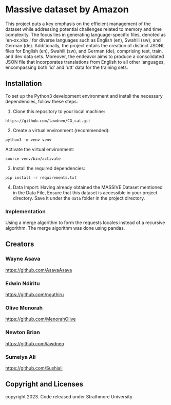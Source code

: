 # Massive dataset by Amazon

This project puts a key emphasis on the efficient management of the dataset while addressing potential challenges related to memory and time complexity. The focus lies in generating language-specific files, denoted as 'en-xx.xlsx,' for diverse languages such as English (en), Swahili (sw), and German (de). Additionally, the project entails the creation of distinct JSONL files for English (en), Swahili (sw), and German (de), comprising test, train, and dev data sets. Moreover, the endeavor aims to produce a consolidated JSON file that incorporates translations from English to all other languages, encompassing both 'id' and 'utt' data for the training sets.


## Installation
To set up the Python3 development environment and install the necessary dependencies, follow these steps:

1. Clone this repository to your local machine:
```{code}
https://github.com/lawdneo/CG_cat.git
``` 
2. Create a virtual environment (recommended):
```{code}
python3 -m venv venv
```
Activate the virtual environment:
```{code}
source venv/bin/activate
```
3. Install the required dependencies:
```{code}
pip install -r requirements.txt
```
4. Data Import:
Having already obtained the MASSIVE Dataset mentioned in the Data File, Ensure that this dataset is accessible in your project directory. Save it under the ```data``` folder in the project directory.

### Implementation

Using a merge algorithm to form the requests locales instead of a recursive algorithm.
The merge algorithm was done using pandas.

## Creators 

### Wayne Asava 
https://github.com/AsavaAsava

### Edwin Ndiritu 
https://github.com/nguthiru

### Olive Menorah 
https://github.com/MenorahOlive

### Newton Brian 
https://github.com/lawdneo

### Sumeiya Ali 
https://github.com/Sushiali

## Copyright and Licenses 
copyright 2023. Code released under Strathmore University


